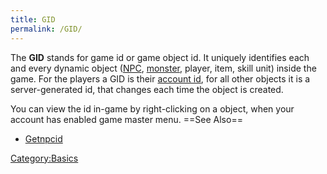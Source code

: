 ```yaml
---
title: GID
permalink: /GID/
---
```


The **GID** stands for game id or game object id. It uniquely identifies each and every dynamic object ([NPC](NPC), [monster](/mob "wikilink"), player, item, skill unit) inside the game. For the players a GID is their [account id](/AID "wikilink"), for all other objects it is a server-generated id, that changes each time the object is created.

You can view the id in-game by right-clicking on a object, when your account has enabled game master menu.
==See Also==

-   [Getnpcid](Getnpcid)

[Category:Basics](Category:Basics)